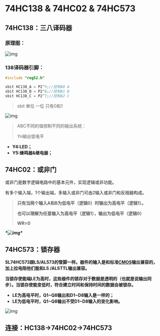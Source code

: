 # 74HC138 & 74HC02 & 74HC573

## 74HC138：**三八译码器** 

### 原理图：

![img](https://img2018.cnblogs.com/blog/1446601/201901/1446601-20190125153524413-659877052.png)



### 138译码器引脚：

```c
#include "reg52.h"

sbit HC138_A = P2^5;//控制A0 A
sbit HC138_B = P2^6;//控制A1 B
sbit HC138_C = P2^7;//控制A2 C

```

> sbit 单位 一位 只有0和1



![img](https://img2018.cnblogs.com/blog/1446601/201901/1446601-20190125153536105-1166456378.png)



> ABC不同的值控制不同的输出系统：
>
> Yn输出低电平



- **Y4:LED；**
- **Y5:蜂鸣器&继电器；**



## 74HC02：或非门

或非门是数字逻辑电路中的基本元件，实现逻辑或非功能。

有多个输入端，1个输出端，多输入或非门可由2输入或非门和反相器构成。

> **只有当两个输入A和B为低电平（逻辑0）时输出为高电平（逻辑1）。**
>
> **也可以理解为任意输入为高电平（逻辑1），输出为低电平（逻辑0）**
>
> **WR=0**



***\*![img](https://img2018.cnblogs.com/blog/1446601/201901/1446601-20190125155533715-1273813068.png)\****

## **74HC573：锁存器**



**SL74HC573跟LS/AL573的管脚一样。器件的输入是和标准[CMOS](https://baike.baidu.com/item/CMOS)输出兼容的，加上拉电阻他们能和LS   /ALSTTL输出兼容。**

**当锁存使能端LE为高时，这些器件的锁存对于数据是透明的（也就是说输出同步）。当锁存使能变低时，符合建立时间和保持时间的数据会被锁存。**



- **LE为高电平时，Q1~Q8输出和D1~D8输入是一样的；**
- **LE为低电平时，Q1~Q8输出不受D1~D8输入的变化影响。**

![img](https://img2018.cnblogs.com/blog/1446601/201901/1446601-20190125153639975-1624550590.png)





## **连接：HC138->74HC02->74HC573**

